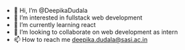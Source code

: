 - 👋 Hi, I’m @DeepikaDudala
- 👀 I’m interested in fullstack web development
- 🌱 I’m currently learning react
- 💞️ I’m looking to collaborate on web development as intern
- 📫 How to reach me deepika.dudala@sasi.ac.in

<!---
DeepikaDudala/DeepikaDudala is a ✨ special ✨ repository because its `README.md` (this file) appears on your GitHub profile.
You can click the Preview link to take a look at your changes.
--->
